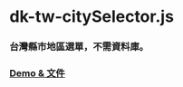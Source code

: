 # dk-tw-citySelector.js

### 台灣縣市地區選單，不需資料庫。

### [Demo & 文件](http://dennykuo.github.io/tw-city-selector/)
